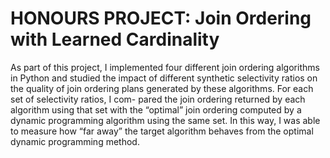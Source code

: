 # HONOURS PROJECT: Join Ordering with Learned Cardinality
As part of this project, I implemented four different join ordering algorithms in Python
and studied the impact of different synthetic selectivity ratios on the quality of join
ordering plans generated by these algorithms. For each set of selectivity ratios, I com-
pared the join ordering returned by each algorithm using that set with the “optimal”
join ordering computed by a dynamic programming algorithm using the same set. In
this way, I was able to measure how “far away” the target algorithm behaves from the
optimal dynamic programming method.
